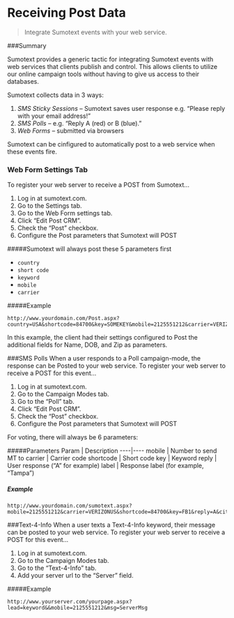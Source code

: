 Receiving Post Data
=====
> Integrate Sumotext events with your web service.

###Summary

Sumotext provides a generic tactic for integrating Sumotext events with web services that clients publish and control. This allows clients to utilize our online campaign tools without having to give us access to their databases.

Sumotext collects data in 3 ways:

1. *SMS Sticky Sessions* – Sumotext saves user response e.g. “Please reply with your email address!”
2. *SMS Polls* – e.g. “Reply A (red) or B (blue).”
3. *Web Forms* – submitted via browsers

Sumotext can be cinfigured to automatically post to a web service when these events fire.

### Web Form Settings Tab
To register your web server to receive a POST from Sumotext...

1. Log in at sumotext.com.
2. Go to the Settings tab.
3. Go to the Web Form settings tab.
4. Click “Edit Post CRM”.
5. Check the “Post” checkbox.
6. Configure the Post parameters that Sumotext will POST

#####Sumotext will always post these 5 parameters first

* `country`
* `short code`
* `keyword`
* `mobile`
* `carrier`

#####Example
```
http://www.yourdomain.com/Post.aspx?country=USA&shortcode=84700&key=SOMEKEY&mobile=2125551212&carrier=VERIZONUS&Name=Bill&DOB=1/1/2000&Zip=10024&msg=Somekey
```
In this example, the client had their settings configured to Post the additional fields for Name, DOB, and Zip as parameters.

###SMS Polls
When a user responds to a Poll campaign-mode, the response can be Posted to your web service. To register your web server to receive a POST for this event…

1. Log in at sumotext.com.
2. Go to the Campaign Modes tab.
3. Go to the “Poll” tab.
4. Click “Edit Post CRM”.
5. Check the “Post” checkbox.
6. Configure the Post parameters that Sumotext will POST

For voting, there will always be 6 parameters:

#####Parameters
Param | Description
----|----
mobile | Number to send MT to
carrier | Carrier code
shortcode | Short code
key | Keyword
reply | User response (“A” for example)
label | Response label (for example, “Tampa”)

##### Example
```
http://www.yourdomain.com/sumotext.aspx?mobile=2125551212&carrier=VERIZONUS&shortcode=84700&key=FB1&reply=A&city=Tampa
```

###Text-4-Info
When a user texts a Text-4-Info keyword, their message can be posted to your web service. To register your web server to receive a POST for this event…

1. Log in at sumotext.com.
2. Go to the Campaign Modes tab.
3. Go to the “Text-4-Info” tab.
4. Add your server url to the “Server” field.

#####Example
```
http://www.yourserver.com/yourpage.aspx?lead=keyword&&mobile=2125551212&msg=ServerMsg
```
